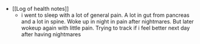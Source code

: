   * [[Log of health notes]]
    * i went to sleep with a lot of general pain. A lot in gut from pancreas and a lot in spine. Woke up in night in pain after nightmares. But later wokeup again with little pain. Trying to track if i feel better next day after having nightmares